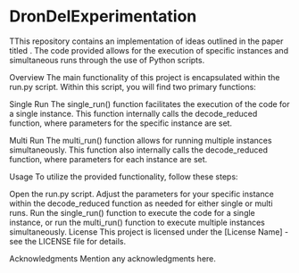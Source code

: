 # DronDelExperimentation
TThis repository contains an implementation of ideas outlined in the paper titled <Paper Name>. The code provided allows for the execution of specific instances and simultaneous runs through the use of Python scripts.

Overview
The main functionality of this project is encapsulated within the run.py script. Within this script, you will find two primary functions:

Single Run
The single_run() function facilitates the execution of the code for a single instance. This function internally calls the decode_reduced function, where parameters for the specific instance are set.

Multi Run
The multi_run() function allows for running multiple instances simultaneously. This function also internally calls the decode_reduced function, where parameters for each instance are set.

Usage
To utilize the provided functionality, follow these steps:

Open the run.py script.
Adjust the parameters for your specific instance within the decode_reduced function as needed for either single or multi runs.
Run the single_run() function to execute the code for a single instance, or run the multi_run() function to execute multiple instances simultaneously.
License
This project is licensed under the [License Name] - see the LICENSE file for details.

Acknowledgments
Mention any acknowledgments here.
